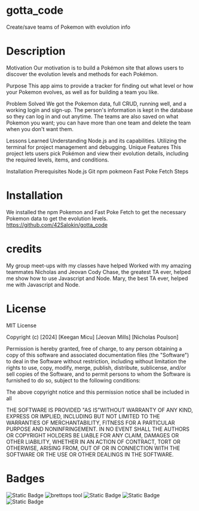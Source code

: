 # gotta_code
Create/save teams of Pokemon with evolution info

# Description
Motivation
Our motivation is to build a Pokémon site that allows users to discover the evolution levels and methods for each Pokémon.

Purpose
This app aims to provide a tracker for finding out what level or how your Pokemon evolves, as well as for building a team you like.

Problem Solved
We got the Pokemon data, full CRUD, running well, and a working login and sign-up. The person's information is kept in the database so they can log in and out anytime. The teams are also saved on what Pokemon you want; you can have more than one team and delete the team when you don't want them. 

Lessons Learned
Understanding Node.js and its capabilities.
Utilizing the terminal for project management and debugging.
Unique Features
This project lets users pick Pokémon and view their evolution details, including the required levels, items, and conditions.

Installation
Prerequisites
Node.js
Git
npm pokmeon 
Fast Poke Fetch
Steps
# Installation
We installed the npm Pokemon and Fast Poke Fetch to get the necessary Pokemon data to get the evolution levels.   
https://github.com/42Salokin/gotta_code


# credits
My group meet-ups with my classes have helped 
Worked with my amazing teammates Nicholas and Jeovan
Cody Chase, the greatest TA ever, helped me show how to use Javascript and Node.
Mary, the best TA ever, helped me with Javascript and Node.




# License 
MIT License

Copyright (c) [2024] [Keegan Micu] [Jeovan Mills] [Nicholas Poulson]

Permission is hereby granted, free of charge, to any person obtaining a copy
of this software and associated documentation files (the "Software") to deal
in the Software without restriction, including without limitation the rights
to use, copy, modify, merge, publish, distribute, sublicense, and/or sell
copies of the Software, and to permit persons to whom the Software is
furnished to do so, subject to the following conditions:

The above copyright notice and this permission notice shall be included in all

THE SOFTWARE IS PROVIDED "AS IS"WITHOUT WARRANTY OF ANY KIND, EXPRESS OR
IMPLIED, INCLUDING BUT NOT LIMITED TO THE WARRANTIES OF MERCHANTABILITY,
FITNESS FOR A PARTICULAR PURPOSE AND NONINFRINGEMENT. IN NO EVENT SHALL THE
AUTHORS OR COPYRIGHT HOLDERS BE LIABLE FOR ANY CLAIM, DAMAGES OR OTHER
LIABILITY, WHETHER IN AN ACTION OF CONTRACT, TORT OR OTHERWISE, ARISING FROM,
OUT OF OR IN CONNECTION WITH THE SOFTWARE OR THE USE OR OTHER DEALINGS IN THE
SOFTWARE.

# Badges
![Static Badge](https://img.shields.io/badge/vscoding-lightblue) ![brettops tool](https://img.shields.io/badge/brettops-tool-209cdf?labelColor=162d50) ![Static Badge](https://img.shields.io/badge/javascript-yellow) ![Static Badge](https://img.shields.io/badge/style.css-lightblue) ![Static Badge](https://img.shields.io/badge/index.html-orange)
